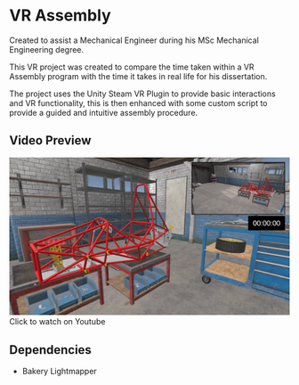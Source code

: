 # VR Assembly
Created to assist a Mechanical Engineer during his MSc Mechanical Engineering degree.

This VR project was created to compare the time taken within a VR Assembly program with the time it takes in real life for his dissertation. 

The project uses the Unity Steam VR Plugin to provide basic interactions and VR functionality, this is then enhanced with some custom script to provide a guided and intuitive assembly procedure. 

## Video Preview
[![VR Assembly Video](Screenshot.jpg)](https://youtu.be/thDCN2UlKw8 "VR Assembly Video")
Click to watch on Youtube

## Dependencies
  * Bakery Lightmapper